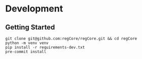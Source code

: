 # Development
## Getting Started

    git clone git@github.com:regCore/regCore.git && cd regCore
    python -m venv venv
    pip install -r requirements-dev.txt
    pre-commit install
